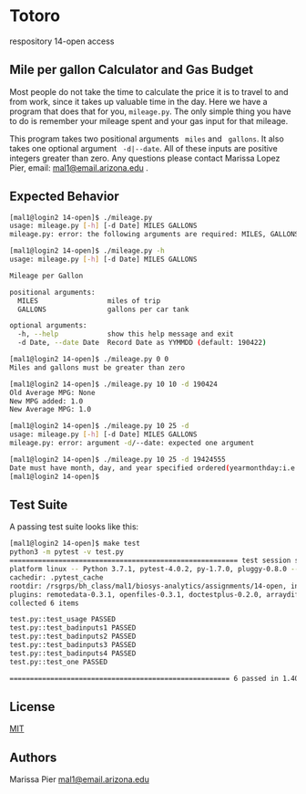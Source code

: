 # Totoro
respository
14-open access

## Mile per gallon Calculator and Gas Budget

Most people do not take the time to calculate the price it is to travel to and from work, since it takes up valuable time in the day. Here we have a program that does that for you, ``` mileage.py ```. The only simple thing you have to do is remember your mileage spent and your gas input for that mileage.

This program takes two positional arguments ``` miles``` and ``` gallons```. It also takes one optional argument ``` -d|--date```. All of these inputs are positive integers greater than zero. Any questions please contact Marissa Lopez Pier, email: mal1@email.arizona.edu .

## Expected Behavior

```bash
[mal1@login2 14-open]$ ./mileage.py
usage: mileage.py [-h] [-d Date] MILES GALLONS
mileage.py: error: the following arguments are required: MILES, GALLONS

[mal1@login2 14-open]$ ./mileage.py -h
usage: mileage.py [-h] [-d Date] MILES GALLONS

Mileage per Gallon

positional arguments:
  MILES                 miles of trip
  GALLONS               gallons per car tank

optional arguments:
  -h, --help            show this help message and exit
  -d Date, --date Date  Record Date as YYMMDD (default: 190422)

[mal1@login2 14-open]$ ./mileage.py 0 0
Miles and gallons must be greater than zero

[mal1@login2 14-open]$ ./mileage.py 10 10 -d 190424
Old Average MPG: None
New MPG added: 1.0
New Average MPG: 1.0

[mal1@login2 14-open]$ ./mileage.py 10 25 -d
usage: mileage.py [-h] [-d Date] MILES GALLONS
mileage.py: error: argument -d/--date: expected one argument

[mal1@login2 14-open]$ ./mileage.py 10 25 -d 19424555
Date must have month, day, and year specified ordered(yearmonthday:i.e. 190422):
[mal1@login2 14-open]$


```



## Test Suite

A passing test suite looks like this:
```bash
[mal1@login2 14-open]$ make test
python3 -m pytest -v test.py
======================================================== test session starts =========================================================
platform linux -- Python 3.7.1, pytest-4.0.2, py-1.7.0, pluggy-0.8.0 -- /rsgrps/bh_class/conda/bin/python3
cachedir: .pytest_cache
rootdir: /rsgrps/bh_class/mal1/biosys-analytics/assignments/14-open, inifile:
plugins: remotedata-0.3.1, openfiles-0.3.1, doctestplus-0.2.0, arraydiff-0.3
collected 6 items

test.py::test_usage PASSED                                                                                                     [ 16%]
test.py::test_badinputs1 PASSED                                                                                                [ 33%]
test.py::test_badinputs2 PASSED                                                                                                [ 50%]
test.py::test_badinputs3 PASSED                                                                                                [ 66%]
test.py::test_badinputs4 PASSED                                                                                                [ 83%]
test.py::test_one PASSED                                                                                                       [100%]

====================================================== 6 passed in 1.40 seconds ======================================================
```


## License
[MIT](https://choosealicense.com/licenses/mit/)

## Authors
Marissa Pier mal1@email.arizona.edu
